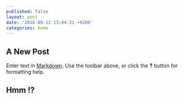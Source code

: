 ```yaml
---
published: false
layout: post
date: '2018-08-13 13:04:31 +0200'
categories: home
---
```

## A New Post

Enter text in [Markdown](http://daringfireball.net/projects/markdown/). Use the toolbar above, or click the **?** button for formatting help.

## Hmm !?


